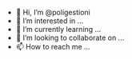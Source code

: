 - 👋 Hi, I’m @poligestioni
- 👀 I’m interested in ...
- 🌱 I’m currently learning ...
- 💞️ I’m looking to collaborate on ...
- 📫 How to reach me ...

<!---
poligestioni/poligestioni is a ✨ special ✨ repository because its `README.md` (this file) appears on your GitHub profile.
You can click the Preview link to take a look at your changes.
--->
